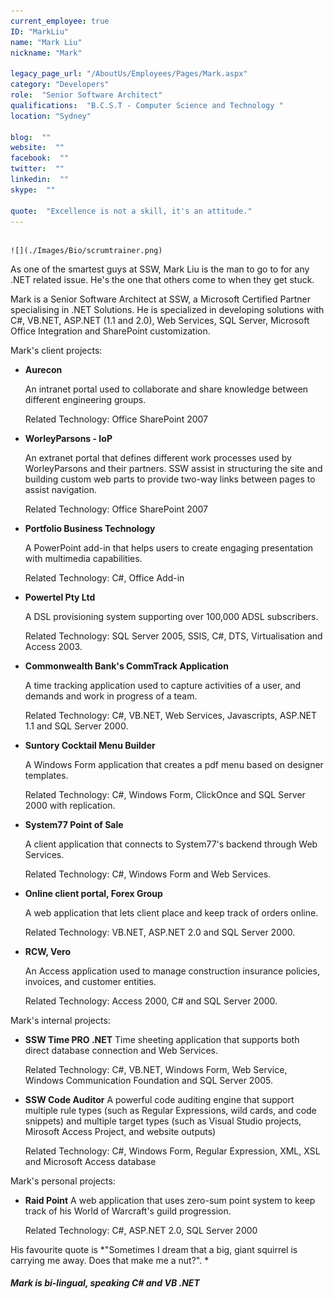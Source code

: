 ```yaml
---
current_employee: true
ID: "MarkLiu"
name: "Mark Liu"
nickname: "Mark"

legacy_page_url: "/AboutUs/Employees/Pages/Mark.aspx"
category: "Developers"
role:  "Senior Software Architect"
qualifications:  "B.C.S.T - Computer Science and Technology "
location: "Sydney"

blog:  ""
website:  ""
facebook:  ""
twitter:  ""
linkedin:  ""
skype:  ""

quote:  "Excellence is not a skill, it's an attitude."
---
```


## 
    ![](./Images/Bio/scrumtrainer.png) 
 

As one of the smartest guys at SSW, Mark Liu is the man to go to for any .NET related issue. He's the one that others come to when they get stuck.  

 Mark is a Senior Software Architect at SSW, a Microsoft Certified Partner specialising in .NET Solutions. He is specialized in developing solutions with C#, VB.NET, ASP.NET (1.1 and 2.0), Web Services, SQL Server, Microsoft Office Integration and SharePoint customization.

Mark's client projects:

*   **Aurecon**   

    An intranet portal used to collaborate and share knowledge between different engineering groups.  

    Related Technology: Office SharePoint 2007  
*   ****WorleyParsons - IoP****   

    An extranet portal that defines different work processes used by WorleyParsons and their partners. SSW assist in structuring the site and building custom web parts to provide two-way links between pages to assist navigation.  

    Related Technology: Office SharePoint 2007 
*   **Portfolio Business Technology**   

    A PowerPoint add-in that helps users to create engaging presentation with multimedia capabilities.  

    Related Technology: C#, Office Add-in 
*   **Powertel Pty Ltd**   

    A DSL provisioning system supporting over 100,000 ADSL subscribers.  

    Related Technology: SQL Server 2005, SSIS, C#, DTS, Virtualisation and Access 2003. 
*   **Commonwealth Bank's CommTrack Application**   

    A time tracking application used to capture activities of a user, and demands and work in progress of a team.  

    Related Technology: C#, VB.NET, Web Services, Javascripts, ASP.NET 1.1 and SQL Server 2000. 
*   **Suntory Cocktail Menu Builder**   

    A Windows Form application that creates a pdf menu based on designer templates.  

    Related Technology: C#, Windows Form, ClickOnce and SQL Server 2000 with replication. 
*   **System77 Point of Sale**   

    A client application that connects to System77's backend through Web Services.  

    Related Technology: C#, Windows Form and Web Services. 
*   **Online client portal, Forex Group**   

    A web application that lets client place and keep track of orders online.  

    Related Technology: VB.NET, ASP.NET 2.0 and SQL Server 2000. 
*   **RCW, Vero**   

    An Access application used to manage construction insurance policies, invoices, and customer entities.  

    Related Technology: Access 2000, C# and SQL Server 2000. 

Mark's internal projects:

*   **SSW Time PRO .NET** Time sheeting application that supports both direct database connection and Web Services.  

    Related Technology: C#, VB.NET, Windows Form, Web Service, Windows Communication Foundation and SQL Server 2005. 
*   **SSW Code Auditor** A powerful code auditing engine that support multiple rule types (such as Regular Expressions, wild cards, and code snippets) and multiple target types (such as Visual Studio projects, Mirosoft Access Project, and website outputs)  

    Related Technology: C#, Windows Form, Regular Expression, XML, XSL and Microsoft Access database 

Mark's personal projects:

*   **Raid Point** A web application that uses zero-sum point system to keep track of his World of Warcraft's guild progression.  

    Related Technology: C#, ASP.NET 2.0, SQL Server 2000 

His favourite quote is *"Sometimes I dream that a big, giant squirrel is carrying me away. Does that make me a nut?". *

##### Mark is bi-lingual, speaking C# and VB .NET